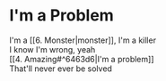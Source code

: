 # I'm a Problem

I'm a [[6. Monster|monster]], I'm a killer  
I know I'm wrong, yeah  
[[4. Amazing#^6463d6|I'm a problem]]  
That'll never ever be solved
